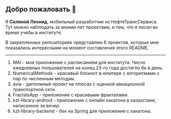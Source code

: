 ## Добро пожаловать 👋

Я **Соляной Леонид**, мобильный разработчик из НефтеТрансСервиса. Тут можно наблюдать за моими пет проектами, и тем, что я писал во время учебы в институте.

В закрепленных репозиториях представляю 6 проектов, которые мне показались интересными на момент составления этого README.

---
1)  MAI - мое приложение с расписанием для института. Число ежедневных пользователей на конец 23-го года достигло 6к в день.
2)  NumericalMethods - красивый блокнот в юпитере с алгоритмами с пар по численным методам.
3)  avia - дипломный проект на плюсах с оценкой авиационной транспортной сети.
4)  FractalsApp - приложение с красивыми фракталами.
4)  kzt-library-android - приложение с онлайн хакатона в казахстане, написанное за вечер.
5)  kzt-library-backend - бек на Spring для приложения с хакатона.
